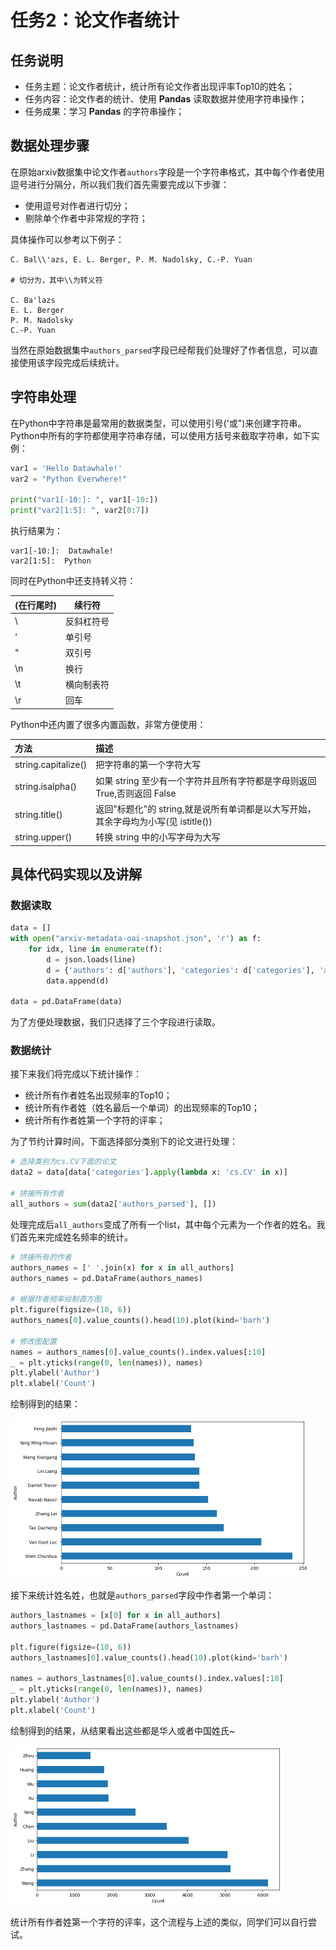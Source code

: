 # 任务2：论文作者统计

## 任务说明

- 任务主题：论文作者统计，统计所有论文作者出现评率Top10的姓名；
- 任务内容：论文作者的统计、使用 **Pandas** 读取数据并使用字符串操作；
- 任务成果：学习 **Pandas** 的字符串操作；

## 数据处理步骤

在原始arxiv数据集中论文作者`authors`字段是一个字符串格式，其中每个作者使用逗号进行分隔分，所以我们我们首先需要完成以下步骤：

- 使用逗号对作者进行切分；
- 剔除单个作者中非常规的字符；

具体操作可以参考以下例子：

```
C. Bal\\'azs, E. L. Berger, P. M. Nadolsky, C.-P. Yuan

# 切分为，其中\\为转义符

C. Ba'lazs
E. L. Berger
P. M. Nadolsky
C.-P. Yuan
```

当然在原始数据集中`authors_parsed`字段已经帮我们处理好了作者信息，可以直接使用该字段完成后续统计。

## 字符串处理

在Python中字符串是最常用的数据类型，可以使用引号('或")来创建字符串。Python中所有的字符都使用字符串存储，可以使用方括号来截取字符串，如下实例：

```python
var1 = 'Hello Datawhale!'
var2 = "Python Everwhere!"
 
print("var1[-10:]: ", var1[-10:])
print("var2[1:5]: ", var2[0:7])
```

执行结果为：

```
var1[-10:]:  Datawhale!
var2[1:5]:  Python 
```

同时在Python中还支持转义符：

| \(在行尾时) | 续行符     |
| ----------- | ---------- |
| \\          | 反斜杠符号 |
| \'          | 单引号     |
| \"          | 双引号     |
| \n          | 换行       |
| \t          | 横向制表符 |
| \r          | 回车       |

Python中还内置了很多内置函数，非常方便使用：

| **方法**            | **描述**                                                     |
| :------------------ | :----------------------------------------------------------- |
| string.capitalize() | 把字符串的第一个字符大写                                     |
| string.isalpha()    | 如果 string 至少有一个字符并且所有字符都是字母则返回 True,否则返回 False |
| string.title()      | 返回"标题化"的 string,就是说所有单词都是以大写开始，其余字母均为小写(见 istitle()) |
| string.upper()      | 转换 string 中的小写字母为大写                               |

## 具体代码实现以及讲解

### 数据读取

```python
data = []
with open("arxiv-metadata-oai-snapshot.json", 'r') as f: 
    for idx, line in enumerate(f): 
        d = json.loads(line)
        d = {'authors': d['authors'], 'categories': d['categories'], 'authors_parsed': d['authors_parsed']}
        data.append(d)
        
data = pd.DataFrame(data)
```

为了方便处理数据，我们只选择了三个字段进行读取。

### 数据统计

接下来我们将完成以下统计操作：

- 统计所有作者姓名出现频率的Top10；
- 统计所有作者姓（姓名最后一个单词）的出现频率的Top10；
- 统计所有作者姓第一个字符的评率；

为了节约计算时间，下面选择部分类别下的论文进行处理：

```python
# 选择类别为cs.CV下面的论文
data2 = data[data['categories'].apply(lambda x: 'cs.CV' in x)]

# 拼接所有作者
all_authors = sum(data2['authors_parsed'], [])
```

处理完成后`all_authors`变成了所有一个list，其中每个元素为一个作者的姓名。我们首先来完成姓名频率的统计。

```python
# 拼接所有的作者
authors_names = [' '.join(x) for x in all_authors]
authors_names = pd.DataFrame(authors_names)

# 根据作者频率绘制直方图
plt.figure(figsize=(10, 6))
authors_names[0].value_counts().head(10).plot(kind='barh')

# 修改图配置
names = authors_names[0].value_counts().index.values[:10]
_ = plt.yticks(range(0, len(names)), names)
plt.ylabel('Author')
plt.xlabel('Count')
```

绘制得到的结果：

<img src="img/task2_image1.png" alt="task2_image1" style="zoom:50%;" align=center />

接下来统计姓名姓，也就是`authors_parsed`字段中作者第一个单词：

```python
authors_lastnames = [x[0] for x in all_authors]
authors_lastnames = pd.DataFrame(authors_lastnames)

plt.figure(figsize=(10, 6))
authors_lastnames[0].value_counts().head(10).plot(kind='barh')

names = authors_lastnames[0].value_counts().index.values[:10]
_ = plt.yticks(range(0, len(names)), names)
plt.ylabel('Author')
plt.xlabel('Count')
```

绘制得到的结果，从结果看出这些都是华人或者中国姓氏~

<img src="img/task2_image2.png" alt="task2_image2" style="zoom:50%;" align=center />

统计所有作者姓第一个字符的评率，这个流程与上述的类似，同学们可以自行尝试。
